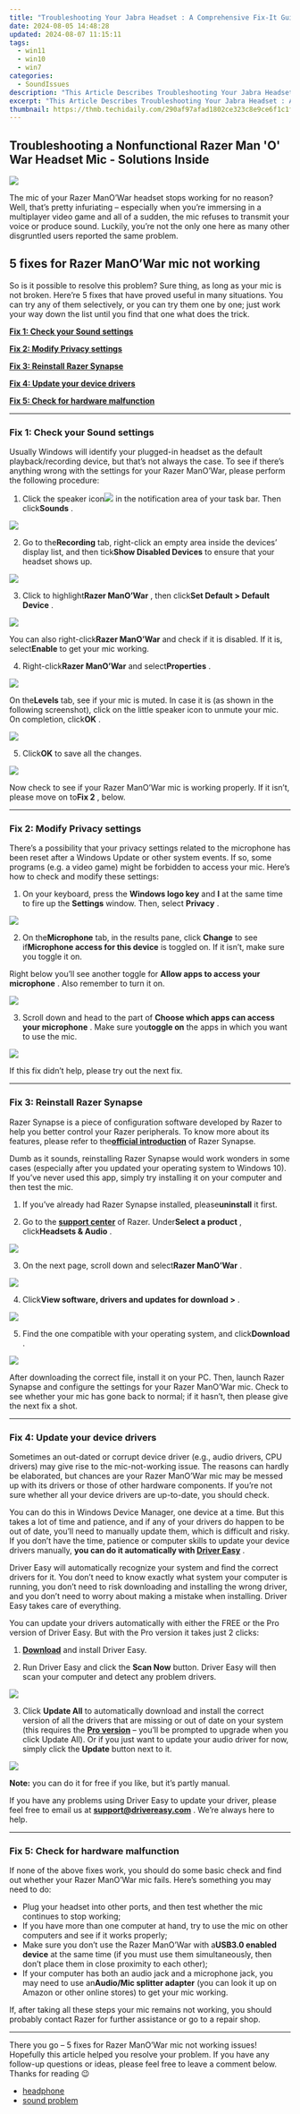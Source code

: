 ```yaml
---
title: "Troubleshooting Your Jabra Headset : A Comprehensive Fix-It Guide"
date: 2024-08-05 14:48:28
updated: 2024-08-07 11:15:11
tags:
  - win11
  - win10
  - win7
categories:
  - SoundIssues
description: "This Article Describes Troubleshooting Your Jabra Headset : A Comprehensive Fix-It Guide"
excerpt: "This Article Describes Troubleshooting Your Jabra Headset : A Comprehensive Fix-It Guide"
thumbnail: https://thmb.techidaily.com/290af97afad1802ce323c8e9ce6f1c1f031089327fdc749a381a84624fdbd2f2.jpg
---
```


## Troubleshooting a Nonfunctional Razer Man 'O' War Headset Mic - Solutions Inside

![](https://images.drivereasy.com/wp-content/uploads/2019/11/image-98.png)

 The mic of your Razer ManO’War headset stops working for no reason? Well, that’s pretty infuriating – especially when you’re immersing in a multiplayer video game and all of a sudden, the mic refuses to transmit your voice or produce sound. Luckily, you’re not the only one here as many other disgruntled users reported the same problem.

## 5 fixes for Razer ManO’War mic not working

 So is it possible to resolve this problem? Sure thing, as long as your mic is not broken. Here’re 5 fixes that have proved useful in many situations. You can try any of them selectively, or you can try them one by one; just work your way down the list until you find that one what does the trick.

**[Fix 1: Check your Sound settings](https://tools.techidaily.com/drivereasy/download/)**

**[Fix 2: Modify Privacy settings](https://tools.techidaily.com/drivereasy/download/)**

**[Fix 3: Reinstall Razer Synapse](https://tools.techidaily.com/drivereasy/download/)**

**[Fix 4: Update your device drivers](https://tools.techidaily.com/drivereasy/download/)**

**[Fix 5: Check for hardware malfunction](https://tools.techidaily.com/drivereasy/download/)**

---

### Fix 1: Check your Sound settings

 Usually Windows will identify your plugged-in headset as the default playback/recording device, but that’s not always the case. To see if there’s anything wrong with the settings for your Razer ManO’War, please perform the following procedure:

 1) Click the speaker icon![](https://images.drivereasy.com/wp-content/uploads/2019/11/2019-11-26_14-41-05.jpg) in the notification area of your task bar. Then click**Sounds** .

![](https://images.drivereasy.com/wp-content/uploads/2019/11/image-101.png)

 2) Go to the**Recording** tab, right-click an empty area inside the devices’ display list, and then tick**Show Disabled Devices** to ensure that your headset shows up.

![](https://images.drivereasy.com/wp-content/uploads/2019/11/image-103.png)

 3) Click to highlight**Razer ManO’War** , then click**Set Default > Default Device** .

![](https://images.drivereasy.com/wp-content/uploads/2019/11/image-115.png)

 You can also right-click**Razer ManO’War** and check if it is disabled. If it is, select**Enable** to get your mic working.

 4) Right-click**Razer ManO’War** and select**Properties** .

![](https://images.drivereasy.com/wp-content/uploads/2019/11/image-106.png)

 On the**Levels** tab, see if your mic is muted. In case it is (as shown in the following screenshot), click on the little speaker icon to unmute your mic. On completion, click**OK** .

![](https://images.drivereasy.com/wp-content/uploads/2019/11/image-116.png)

 5) Click**OK** to save all the changes.

![](https://images.drivereasy.com/wp-content/uploads/2019/11/image-117.png)

 Now check to see if your Razer ManO’War mic is working properly. If it isn’t, please move on to**Fix 2** , below.

---

### Fix 2: Modify Privacy settings

 There’s a possibility that your privacy settings related to the microphone has been reset after a Windows Update or other system events. If so, some programs (e.g. a video game) might be forbidden to access your mic. Here’s how to check and modify these settings:

 1) On your keyboard, press the **Windows logo key** and **I** at the same time to fire up the **Settings** window. Then, select **Privacy** .

![](https://images.drivereasy.com/wp-content/uploads/2019/07/image-365.png)

 2) On the**Microphone** tab, in the results pane, click **Change** to see if**Microphone access for this device** is toggled on. If it isn’t, make sure you toggle it on.

 Right below you’ll see another toggle for **Allow apps to access your microphone** . Also remember to turn it on.

![](https://images.drivereasy.com/wp-content/uploads/2019/07/image-368.png)

 3) Scroll down and head to the part of **Choose which apps can access your microphone** . Make sure you**toggle on** the apps in which you want to use the mic.

![](https://images.drivereasy.com/wp-content/uploads/2019/07/image-369.png)

If this fix didn’t help, please try out the next fix.

---

### Fix 3: Reinstall Razer Synapse

 Razer Synapse is a piece of configuration software developed by Razer to help you better control your Razer peripherals. To know more about its features, please refer to the[**official introduction**](https://www.razer.com/synapse-2#:~:targetText=Razer%20Synapse%20is%20our%20unified,settings%20automatically%20to%20the%20cloud.) of Razer Synapse.

 Dumb as it sounds, reinstalling Razer Synapse would work wonders in some cases (especially after you updated your operating system to Windows 10). If you’ve never used this app, simply try installing it on your computer and then test the mic.

 1) If you’ve already had Razer Synapse installed, please**uninstall** it first.

 2) Go to the **[support center](https://support.razer.com/)**  of Razer. Under**Select a product** , click**Headsets & Audio** .

![](https://images.drivereasy.com/wp-content/uploads/2019/11/image-109.png)

 3) On the next page, scroll down and select**Razer ManO’War** .

![](https://images.drivereasy.com/wp-content/uploads/2019/11/image-110.png)

 4) Click**View software, drivers and updates for download >** .

![](https://images.drivereasy.com/wp-content/uploads/2019/11/image-111.png)

 5) Find the one compatible with your operating system, and click**Download** .

![](https://images.drivereasy.com/wp-content/uploads/2019/11/image-114.png)

 After downloading the correct file, install it on your PC. Then, launch Razer Synapse and configure the settings for your Razer ManO’War mic. Check to see whether your mic has gone back to normal; if it hasn’t, then please give the next fix a shot.

---

### Fix 4: Update your device drivers

 Sometimes an out-dated or corrupt device driver (e.g., audio drivers, CPU drivers) may give rise to the mic-not-working issue. The reasons can hardly be elaborated, but chances are your Razer ManO’War mic may be messed up with its drivers or those of other hardware components. If you’re not sure whether all your device drivers are up-to-date, you should check.

 You can do this in Windows Device Manager, one device at a time. But this takes a lot of time and patience, and if any of your drivers do happen to be out of date, you’ll need to manually update them, which is difficult and risky. If you don’t have the time, patience or computer skills to update your device drivers manually,   **you can do it automatically with [Driver Easy](https://tools.techidaily.com/drivereasy/download/)**  .

 Driver Easy will automatically recognize your system and find the correct drivers for it. You don’t need to know exactly what system your computer is running, you don’t need to risk downloading and installing the wrong driver, and you don’t need to worry about making a mistake when installing. Driver Easy takes care of everything.

 You can update your drivers automatically with either the FREE or the Pro version of Driver Easy. But with the Pro version it takes just 2 clicks:

 1) **[Download](https://tools.techidaily.com/drivereasy/download/)**  and install Driver Easy.

 2) Run Driver Easy and click the **Scan Now** button. Driver Easy will then scan your computer and detect any problem drivers.

![](https://images.drivereasy.com/wp-content/uploads/2019/08/2019-07-15_14-27-17.png)

 3) Click **Update All** to automatically download and install the correct version of all the drivers that are missing or out of date on your system (this requires the **[Pro version](https://tools.techidaily.com/drivereasy/download/)**  – you’ll be prompted to upgrade when you click Update All). Or if you just want to update your audio driver for now, simply click the **Update**  button next to it.

![](https://images.drivereasy.com/wp-content/uploads/2019/08/image-7.png)

**Note:** you can do it for free if you like, but it’s partly manual.

 If you have any problems using Driver Easy to update your driver, please feel free to email us at **<support@drivereasy.com>** . We’re always here to help.

---

### Fix 5: Check for hardware malfunction

 If none of the above fixes work, you should do some basic check and find out whether your Razer ManO’War mic fails. Here’s something you may need to do:

* Plug your headset into other ports, and then test whether the mic continues to stop working;
* If you have more than one computer at hand, try to use the mic on other computers and see if it works properly;
* Make sure you don’t use the Razer ManO’War with a**USB3.0 enabled device** at the same time (if you must use them simultaneously, then don’t place them in close proximity to each other);
* If your computer has both an audio jack and a microphone jack, you may need to use an**Audio/Mic splitter adapter** (you can look it up on Amazon or other online stores) to get your mic working.

 If, after taking all these steps your mic remains not working, you should probably contact Razer for further assistance or go to a repair shop.

---

 There you go – 5 fixes for Razer ManO’War mic not working issues! Hopefully this article helped you resolve your problem. If you have any follow-up questions or ideas, please feel free to leave a comment below. Thanks for reading 😉

* [headphone](https://tools.techidaily.com/drivereasy/download/)
* [sound problem](https://tools.techidaily.com/drivereasy/download/)

<ins class="adsbygoogle"
     style="display:block"
     data-ad-format="autorelaxed"
     data-ad-client="ca-pub-7571918770474297"
     data-ad-slot="1223367746"></ins>



<ins class="adsbygoogle"
     style="display:block"
     data-ad-client="ca-pub-7571918770474297"
     data-ad-slot="8358498916"
     data-ad-format="auto"
     data-full-width-responsive="true"></ins>
